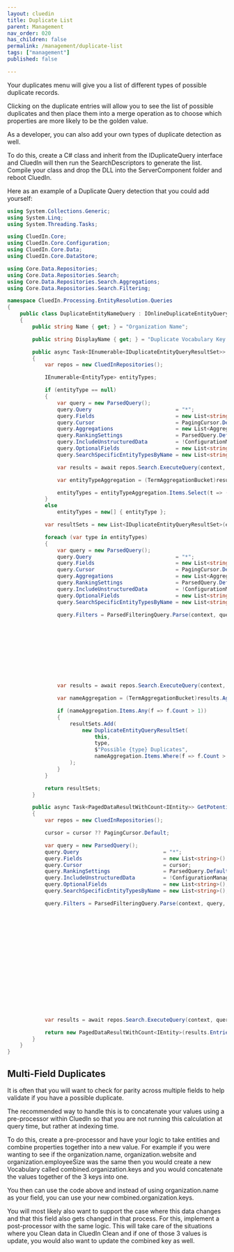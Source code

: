 ```yaml
---
layout: cluedin
title: Duplicate List
parent: Management
nav_order: 020
has_children: false
permalink: /management/duplicate-list
tags: ["management"]
published: false

---
```


Your duplicates menu will give you a list of different types of possible duplicate records. 

Clicking on the duplicate entries will allow you to see the list of possible duplicates and then place them into a merge operation as to choose which properties are more likely to be the golden value. 

As a developer, you can also add your own types of duplicate detection as well.

To do this, create a C# class and inherit from the IDuplicateQuery interface and CluedIn will then run the SearchDescriptors to generate the list. Compile your class and drop the DLL into the ServerComponent folder and reboot CluedIn.

Here as an example of a Duplicate Query detection that you could add yourself: 

```csharp
using System.Collections.Generic;
using System.Linq;
using System.Threading.Tasks;

using CluedIn.Core;
using CluedIn.Core.Configuration;
using CluedIn.Core.Data;
using CluedIn.Core.DataStore;

using Core.Data.Repositories;
using Core.Data.Repositories.Search;
using Core.Data.Repositories.Search.Aggregations;
using Core.Data.Repositories.Search.Filtering;

namespace CluedIn.Processing.EntityResolution.Queries
{
    public class DuplicateEntityNameQuery : IOnlineDuplicateEntityQuery
    {
        public string Name { get; } = "Organization Name";

        public string DisplayName { get; } = "Duplicate Vocabulary Key for Organization Names";

        public async Task<IEnumerable<IDuplicateEntityQueryResultSet>> GetPotentialDuplicatesAsync(ExecutionContext context, EntityType entityType = null)
        {
            var repos = new CluedInRepositories();

            IEnumerable<EntityType> entityTypes;

            if (entityType == null)
            {
                var query = new ParsedQuery();
                query.Query                           = "*";
                query.Fields                          = new List<string>() { "entityType" };
                query.Cursor                          = PagingCursor.Default;
                query.Aggregations                    = new List<AggregationQuery>() { new TermAggregationQuery("entityType", 150)};
                query.RankingSettings                 = ParsedQuery.DefaultRanking;
                query.IncludeUnstructuredData         = !ConfigurationManagerEx.AppSettings.GetFlag("Feature.Filters.ShadowEntities", true);
                query.OptionalFields                  = new List<string>();
                query.SearchSpecificEntityTypesByName = new List<string>();

                var results = await repos.Search.ExecuteQuery(context, query);

                var entityTypeAggregation = (TermAggregationBucket)results.Aggregations.First().Value;

                entityTypes = entityTypeAggregation.Items.Select(t => (EntityType)t.Name).ToList();
            }
            else
                entityTypes = new[] { entityType };

            var resultSets = new List<IDuplicateEntityQueryResultSet>(entityTypes.Count());

            foreach (var type in entityTypes)
            {
                var query = new ParsedQuery();
                query.Query                           = "*";
                query.Fields                          = new List<string>() { "properties.organization.name" };
                query.Cursor                          = PagingCursor.Default;
                query.Aggregations                    = new List<AggregationQuery>() { new TermAggregationQuery("properties.organization.name", 150)};
                query.RankingSettings                 = ParsedQuery.DefaultRanking;
                query.IncludeUnstructuredData         = !ConfigurationManagerEx.AppSettings.GetFlag("Feature.Filters.ShadowEntities", true);
                query.OptionalFields                  = new List<string>();
                query.SearchSpecificEntityTypesByName = new List<string>();

                query.Filters = ParsedFilteringQuery.Parse(context, query, null, new[]
                                                                                 {
                                                                                     new FilterQuery()
                                                                                     {
                                                                                         FieldName       = "entityType",
                                                                                         AggregationName = "entityType",
                                                                                         Operator        = DefaultSearchOperator.And,
                                                                                         Value           = type.ToString()
                                                                                     }
                                                                                 });

                var results = await repos.Search.ExecuteQuery(context, query);

                var nameAggregation = (TermAggregationBucket)results.Aggregations.First().Value;

                if (nameAggregation.Items.Any(f => f.Count > 1))
                {
                    resultSets.Add(
                        new DuplicateEntityQueryResultSet(
                            this, 
                            type, 
                            $"Possible {type} Duplicates", 
                            nameAggregation.Items.Where(f => f.Count > 1).Select(f => new DuplicateEntityQueryGrouping(f.Name, f.Name, f.Count)))
                    );
                }
            }

            return resultSets;
        }

        public async Task<PagedDataResultWithCount<IEntity>> GetPotentialDuplicateEntityInstancesAsync(ExecutionContext context, string resultSetKey, string itemGroupingKey, PagingCursor cursor = null)
        {
            var repos = new CluedInRepositories();

            cursor = cursor ?? PagingCursor.Default;

            var query = new ParsedQuery();
            query.Query                           = "*";
            query.Fields                          = new List<string>() { "properties.organization.name" };
            query.Cursor                          = cursor;
            query.RankingSettings                 = ParsedQuery.DefaultRanking;
            query.IncludeUnstructuredData         = !ConfigurationManagerEx.AppSettings.GetFlag("Feature.Filters.ShadowEntities", true);
            query.OptionalFields                  = new List<string>();
            query.SearchSpecificEntityTypesByName = new List<string>();

            query.Filters = ParsedFilteringQuery.Parse(context, query, null, new[]
                                                                             {
                                                                                 new FilterQuery()
                                                                                 {
                                                                                     FieldName       = "entityType",
                                                                                     AggregationName = "entityType",
                                                                                     Operator        = DefaultSearchOperator.And,
                                                                                     Value           = resultSetKey
                                                                                 },
                                                                                 new FilterQuery()
                                                                                 {
                                                                                     FieldName       = "properties.organization.name",
                                                                                     AggregationName = "properties.organization.name",
                                                                                     Operator        = DefaultSearchOperator.And,
                                                                                     Value           = itemGroupingKey
                                                                                 }
                                                                             });

            var results = await repos.Search.ExecuteQuery(context, query);

            return new PagedDataResultWithCount<IEntity>(results.Entries.Select(e => e.Entity), results.TotalResults, ((cursor.Page + 1) * cursor.PageSize) < results.TotalResults ? results.NextCursor : null);
        }
    }
}
```

## Multi-Field Duplicates

It is often that you will want to check for parity across multiple fields to help validate if you have a possible duplicate.

The recommended way to handle this is to concatenate your values using a pre-processor within CluedIn so that you are not running this calculation at query time, but rather at indexing time. 

To do this, create a pre-processor and have your logic to take entities and combine properties together into a new value. For example if you were wanting to see if the organization.name, organization.website and organization.employeeSize was the same then you would create a new Vocabulary called combined.organization.keys and you would concatenate the values together of the 3 keys into one. 

You then can use the code above and instead of using organization.name as your field, you can use your new combined.organization.keys. 

You will most likely also want to support the case where this data changes and that this field also gets changed in that process. For this, implement a post-processor with the same logic. This will take care of the situations where you Clean data in CluedIn Clean and if one of those 3 values is update, you would also want to update the combined key as well.  